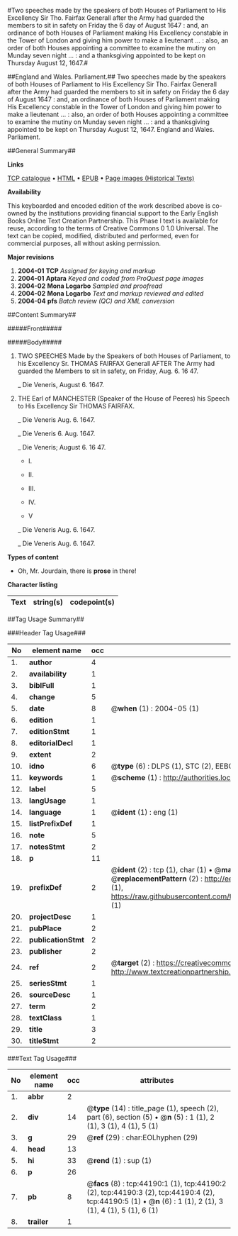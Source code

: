 #Two speeches made by the speakers of both Houses of Parliament to His Excellency Sir Tho. Fairfax Generall after the Army had guarded the members to sit in safety on Friday the 6 day of August 1647 : and, an ordinance of both Houses of Parliament making His Excellency constable in the Tower of London and giving him power to make a lieutenant ... : also, an order of both Houses appointing a committee to examine the mutiny on Munday seven night ... : and a thanksgiving appointed to be kept on Thursday August 12, 1647.#

##England and Wales. Parliament.##
Two speeches made by the speakers of both Houses of Parliament to His Excellency Sir Tho. Fairfax Generall after the Army had guarded the members to sit in safety on Friday the 6 day of August 1647 : and, an ordinance of both Houses of Parliament making His Excellency constable in the Tower of London and giving him power to make a lieutenant ... : also, an order of both Houses appointing a committee to examine the mutiny on Munday seven night ... : and a thanksgiving appointed to be kept on Thursday August 12, 1647.
England and Wales. Parliament.

##General Summary##

**Links**

[TCP catalogue](http://www.ota.ox.ac.uk/tcp/)  • 
[HTML](http://tei.it.ox.ac.uk/tcp/Texts-HTML/free/A38/A38164.html)  • 
[EPUB](http://tei.it.ox.ac.uk/tcp/Texts-EPUB/free/A38/A38164.epub) • 
[Page images (Historical Texts)](https://data.historicaltexts.jisc.ac.uk/view?pubId=eebo-09822288e&pageId=eebo-09822288e-44190-1)

**Availability**

This keyboarded and encoded edition of the
	       work described above is co-owned by the institutions
	       providing financial support to the Early English Books
	       Online Text Creation Partnership. This Phase I text is
	       available for reuse, according to the terms of Creative
	       Commons 0 1.0 Universal. The text can be copied,
	       modified, distributed and performed, even for
	       commercial purposes, all without asking permission.

**Major revisions**

1. __2004-01__ __TCP__ *Assigned for keying and markup*
1. __2004-01__ __Aptara__ *Keyed and coded from ProQuest page images*
1. __2004-02__ __Mona Logarbo__ *Sampled and proofread*
1. __2004-02__ __Mona Logarbo__ *Text and markup reviewed and edited*
1. __2004-04__ __pfs__ *Batch review (QC) and XML conversion*

##Content Summary##

#####Front#####

#####Body#####

1. TWO
SPEECHES
Made by the
Speakers of both Houses of Parliament,
to his Excellency
Sr. THOMAS FAIRFAX Generall
AFTER
The Army had guarded the Members to sit
in safety, on Friday, Aug. 6. 16 47.

    _ Die Veneris, August 6. 1647.

1. THE
Earl of MANCHESTER (Speaker
of the House of Peeres) his Speech
to His Excellency
Sir THOMAS FAIRFAX.

    _ Die Veneris Aug. 6. 1647.

    _ Die Veneris 6. Aug. 1647.

    _ Die Veneris; August 6. 16 47.

      * I.

      * II.

      * III.

      * IV.

      * V

    _ Die Veneris Aug. 6. 1647.

    _ Die Veneris Aug. 6. 1647.

**Types of content**

  * Oh, Mr. Jourdain, there is **prose** in there!

**Character listing**


|Text|string(s)|codepoint(s)|
|---|---|---|

##Tag Usage Summary##

###Header Tag Usage###

|No|element name|occ|attributes|
|---|---|---|---|
|1.|__author__|4||
|2.|__availability__|1||
|3.|__biblFull__|1||
|4.|__change__|5||
|5.|__date__|8| @__when__ (1) : 2004-05 (1)|
|6.|__edition__|1||
|7.|__editionStmt__|1||
|8.|__editorialDecl__|1||
|9.|__extent__|2||
|10.|__idno__|6| @__type__ (6) : DLPS (1), STC (2), EEBO-CITATION (1), OCLC (1), VID (1)|
|11.|__keywords__|1| @__scheme__ (1) : http://authorities.loc.gov/ (1)|
|12.|__label__|5||
|13.|__langUsage__|1||
|14.|__language__|1| @__ident__ (1) : eng (1)|
|15.|__listPrefixDef__|1||
|16.|__note__|5||
|17.|__notesStmt__|2||
|18.|__p__|11||
|19.|__prefixDef__|2| @__ident__ (2) : tcp (1), char (1)  •  @__matchPattern__ (2) : ([0-9\-]+):([0-9IVX]+) (1), (.+) (1)  •  @__replacementPattern__ (2) : http://eebo.chadwyck.com/downloadtiff?vid=$1&page=$2 (1), https://raw.githubusercontent.com/textcreationpartnership/Texts/master/tcpchars.xml#$1 (1)|
|20.|__projectDesc__|1||
|21.|__pubPlace__|2||
|22.|__publicationStmt__|2||
|23.|__publisher__|2||
|24.|__ref__|2| @__target__ (2) : https://creativecommons.org/publicdomain/zero/1.0/ (1), http://www.textcreationpartnership.org/docs/. (1)|
|25.|__seriesStmt__|1||
|26.|__sourceDesc__|1||
|27.|__term__|2||
|28.|__textClass__|1||
|29.|__title__|3||
|30.|__titleStmt__|2||


###Text Tag Usage###

|No|element name|occ|attributes|
|---|---|---|---|
|1.|__abbr__|2||
|2.|__div__|14| @__type__ (14) : title_page (1), speech (2), part (6), section (5)  •  @__n__ (5) : 1 (1), 2 (1), 3 (1), 4 (1), 5 (1)|
|3.|__g__|29| @__ref__ (29) : char:EOLhyphen (29)|
|4.|__head__|13||
|5.|__hi__|33| @__rend__ (1) : sup (1)|
|6.|__p__|26||
|7.|__pb__|8| @__facs__ (8) : tcp:44190:1 (1), tcp:44190:2 (2), tcp:44190:3 (2), tcp:44190:4 (2), tcp:44190:5 (1)  •  @__n__ (6) : 1 (1), 2 (1), 3 (1), 4 (1), 5 (1), 6 (1)|
|8.|__trailer__|1||
